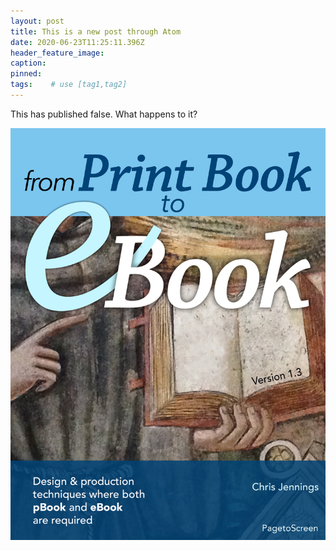 ```yaml
---
layout: post
title: This is a new post through Atom
date: 2020-06-23T11:25:11.396Z
header_feature_image:
caption:
pinned:
tags:    # use [tag1,tag2]
---
```


This has published false. What happens to it?

<!--above-here-is-displayed-on-home-page-->
[![My book](/uploads/cover13.jpg)](/uploads/cover13.jpg)
